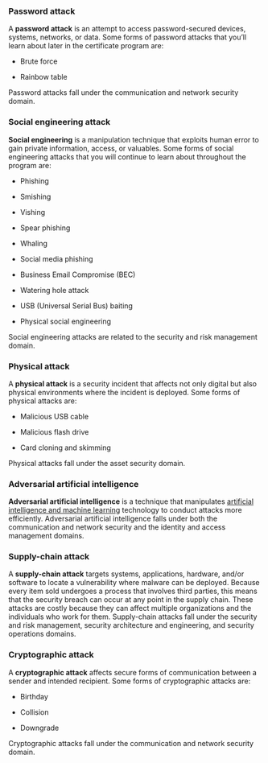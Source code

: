 ### **Password attack**

A **password attack** is an attempt to access password-secured devices, systems, networks, or data. Some forms of password attacks that you’ll learn about later in the certificate program are:  

-   Brute force
    
-   Rainbow table
    

Password attacks fall under the communication and network security domain. 

### **Social engineering attack**

**Social engineering** is a manipulation technique that exploits human error to gain private information, access, or valuables. Some forms of social engineering attacks that you will continue to learn about throughout the program are:

-   Phishing
    
-   Smishing
    
-   Vishing
    
-   Spear phishing
    
-   Whaling
    
-   Social media phishing
    
-   Business Email Compromise (BEC)
    
-   Watering hole attack
    
-   USB (Universal Serial Bus) baiting
    
-   Physical social engineering 
    

Social engineering attacks are related to the security and risk management domain.

### **Physical attack**

A **physical attack** is a security incident that affects not only digital but also physical environments where the incident is deployed. Some forms of physical attacks are:

-   Malicious USB cable
    
-   Malicious flash drive
    
-   Card cloning and skimming
    

Physical attacks fall under the asset security domain.

### **Adversarial artificial intelligence**

**Adversarial artificial intelligence** is a technique that manipulates [artificial intelligence and machine learning](https://www.nccoe.nist.gov/ai/adversarial-machine-learning) technology to conduct attacks more efficiently. Adversarial artificial intelligence falls under both the communication and network security and the identity and access management domains.

### **Supply-chain attack**

A **supply-chain attack** targets systems, applications, hardware, and/or software to locate a vulnerability where malware can be deployed. Because every item sold undergoes a process that involves third parties, this means that the security breach can occur at any point in the supply chain. These attacks are costly because they can affect multiple organizations and the individuals who work for them. Supply-chain attacks fall under the security and risk management, security architecture and engineering, and security operations domains.

### **Cryptographic attack**

A **cryptographic attack** affects secure forms of communication between a sender and intended recipient. Some forms of cryptographic attacks are: 

-   Birthday
    
-   Collision
    
-   Downgrade
    

Cryptographic attacks fall under the communication and network security domain. 


